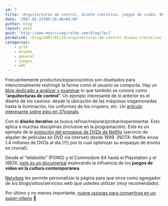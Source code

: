 ```yaml
---
id: 7
title: 'Arquitecturas de control, diseño iterativo, juegos de video, Netvibes'
date: '2007-01-25T09:26:48+00:00'
author: blog
layout: post
guid: 'http://www.mauriciogiraldo.com/blog/?p=7'
permalink: /blog/2007/01/25/arquitecturas-de-control-diseno-iterativo/
categories:
    - arte
    - diseño
    - general
    - juegos
    - web
---
```


Frecuentemente productos/espacios/otros son diseñados para intencionalmente restringir la forma como el usuario se comporta. Hay un [blog dedicado a analizar y examinar](http://architectures.danlockton.co.uk/) lo que también se conoce como “**arquitecturas de control**“. Un ejemplo interesante de lo anterior es el diseño de los casinos: desde la ubicación de las máquinas tragamonedas hasta la iluminación, los uniformes de los crupiers, etc. Un [artí­culo interesante sobre esto en 37signals](http://37signals.com/svn/archives2/the_casino_experience.php).

Con el **diseño iterativo** se busca refinar/mejorar/probar/experimentar. Esto aplica a muchas disciplinas (inclusive en la programación). Este es un ejemplo de la [evolución del empaque de DVDs de Netflix](http://money.cnn.com/popups/2006/biz2/netflix/frameset.exclude.html) (servicio de alquiler de pelí­culas en DVD ví­a internet) desde 1999. (NOTA: Netflix enví­a 1.4 millones de DVDs al dia (!!!) por lo cual optimizar su empaque de enví­os es crucial).

Desde el “telebolito” (PONG) y el Commodore 64 hasta el Playstation y el XBOX, [este es un documental](http://www.8bitmovie.com/) explorando la influencia de los **juegos de video en la cultura contemporánea**.

[Netvibes](http://www.netvibes.com/) les permite personalizar la página para que sirva como agregador de los blogs/sitios/servicios web que ustedes utilizan (muy recomendado).

Por último y no menos importante, [nueve razones para convertirse en un super-villano](http://www.sandstorming.com/2006/10/9-reasons-to-become-an-evil-super-villain/) 🙂